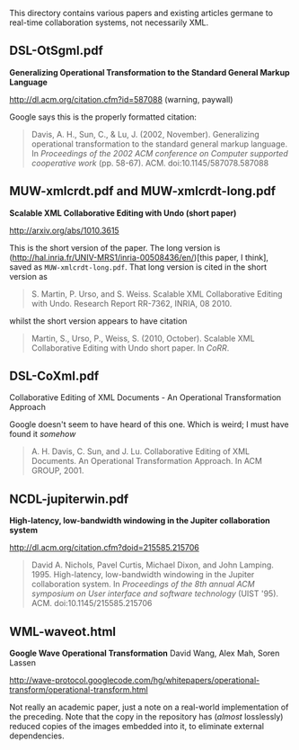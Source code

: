 This directory contains various papers and existing articles germane to real-time collaboration systems, not necessarily XML.

DSL-OtSgml.pdf
--------------
**Generalizing Operational Transformation to the Standard General Markup Language**
 
http://dl.acm.org/citation.cfm?id=587088 (warning, paywall)

Google says this is the properly formatted citation:

> Davis, A. H., Sun, C., & Lu, J. (2002, November). Generalizing operational transformation to the standard general markup language. In *Proceedings of the 2002 ACM conference on Computer supported cooperative work* (pp. 58-67). ACM. doi:10.1145/587078.587088

MUW-xmlcrdt.pdf and MUW-xmlcrdt-long.pdf
----------------------------------------
**Scalable XML Collaborative Editing with Undo (short paper)**

http://arxiv.org/abs/1010.3615

This is the short version of the paper. The long version is (http://hal.inria.fr/UNIV-MRS1/inria-00508436/en/)[this paper, I think], saved as <code>MUW-xmlcrdt-long.pdf</code>. That long version is cited in the short version as

>  S. Martin, P. Urso, and S. Weiss. Scalable XML Collaborative Editing with Undo. Research Report RR-7362, INRIA, 08 2010.

whilst the short version appears to have citation

> Martin, S., Urso, P., Weiss, S. (2010, October). Scalable XML Collaborative Editing with Undo short paper. In *CoRR*.

DSL-CoXml.pdf
-------------
Collaborative Editing of XML Documents - An Operational Transformation Approach

Google doesn't seem to have heard of this one. Which is weird; I must have found it *somehow*

> A. H. Davis, C. Sun, and J. Lu. Collaborative Editing of XML Documents. An Operational Transformation Approach. In ACM GROUP, 2001.

NCDL-jupiterwin.pdf
-------------------
**High-latency, low-bandwidth windowing in the Jupiter collaboration system**

http://dl.acm.org/citation.cfm?doid=215585.215706

> David A. Nichols, Pavel Curtis, Michael Dixon, and John Lamping. 1995. High-latency, low-bandwidth windowing in the Jupiter collaboration system. In *Proceedings of the 8th annual ACM symposium on User interface and software technology* (UIST '95). ACM. doi:10.1145/215585.215706

WML-waveot.html
---------------
**Google Wave Operational Transformation**
David Wang, Alex Mah, Soren Lassen

http://wave-protocol.googlecode.com/hg/whitepapers/operational-transform/operational-transform.html

Not really an academic paper, just a note on a real-world implementation of the preceding. Note that the copy in the repository has (*almost* losslessly) reduced copies of the images embedded into it, to eliminate external dependencies.
